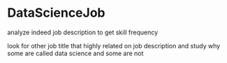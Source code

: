 # DataScienceJob

analyze indeed job description to get skill frequency

look for other job title that highly related on job description and study why some are called data science and some are not
